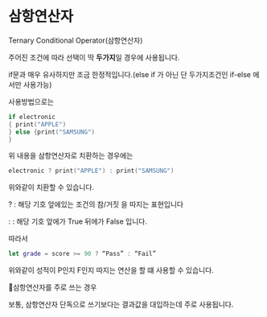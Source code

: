 # 삼항연산자

Ternary Conditional Operator(삼항연산자)

주어진 조건에 따라 선택이 딱 **두가지**일 경우에 사용됩니다.

if문과 매우 유사하지만 조금 한정적입니다.(else if 가 아닌 단 두가지조건인 if-else 에서만 사용가능)

사용방법으로는

```swift
if electronic 
{ print("APPLE")
} else {print("SAMSUNG")
}
```

위 내용을 삼항연산자로 치환하는 경우에는

```swift
electronic ? print("APPLE") : print("SAMSUNG")
```

위와같이 치환할 수 있습니다.

 ? : 해당 기호 앞에있는 조건의 참/거짓 을 따지는 표현입니다

:  : 해당 기호 앞에가 True 뒤에가 False 입니다.

따라서 

```swift
let grade = score >= 90 ? “Pass” : “Fail”
```

위와같이 성적이 P인지 F인지 따지는 연산을 할 떄 사용할 수 있습니다.

📌삼항연산자를 주로 쓰는 경우

보통, 삼항연산자 단독으로 쓰기보다는 결과값을 대입하는데 주로 사용됩니다.